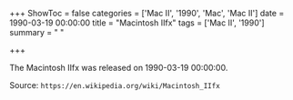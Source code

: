 +++
ShowToc = false
categories = ['Mac II', '1990', 'Mac', 'Mac II']
date = 1990-03-19 00:00:00
title = "Macintosh IIfx"
tags = ['Mac II', '1990']
summary = " "

+++

The Macintosh IIfx was released on 1990-03-19 00:00:00.

Source: `https://en.wikipedia.org/wiki/Macintosh_IIfx`


